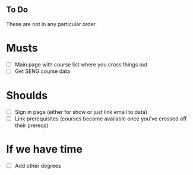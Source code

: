 ## To Do

These are not in any particular order.

# Musts
- [ ] Main page with course list where you cross things out
- [ ] Get SENG course data

# Shoulds
- [ ] Sign in page (either for show or just link email to data)
- [ ] Link prerequisites (courses become available once you've crossed off their prereqs)

# If we have time
- [ ] Add other degrees
